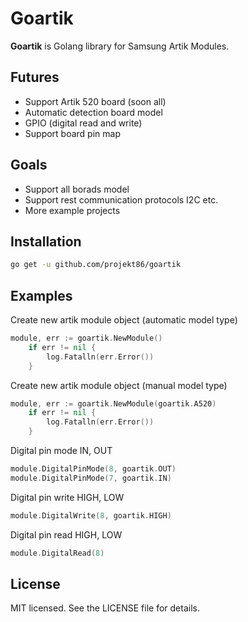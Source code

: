 # Goartik

**Goartik** is Golang library for Samsung Artik Modules.



## Futures
- Support Artik 520 board (soon all)
- Automatic detection board model
- GPIO (digital read and write)
- Support board pin map

## Goals
- Support all borads model
- Support rest communication protocols I2C etc.
- More example projects


## Installation

```sh
go get -u github.com/projekt86/goartik
```

## Examples

Create new artik module object (automatic model type)
```go
module, err := goartik.NewModule()
	if err != nil {
		log.Fatalln(err.Error())
	}
```
Create new artik module object (manual model type)
```go
module, err := goartik.NewModule(goartik.A520)
	if err != nil {
		log.Fatalln(err.Error())
	}
```
Digital pin mode IN, OUT
```go
module.DigitalPinMode(8, goartik.OUT)
module.DigitalPinMode(7, goartik.IN)
```
Digital pin write HIGH, LOW
```go
module.DigitalWrite(8, goartik.HIGH)
```
Digital pin read HIGH, LOW
```go
module.DigitalRead(8)
```

## License
MIT licensed. See the LICENSE file for details.